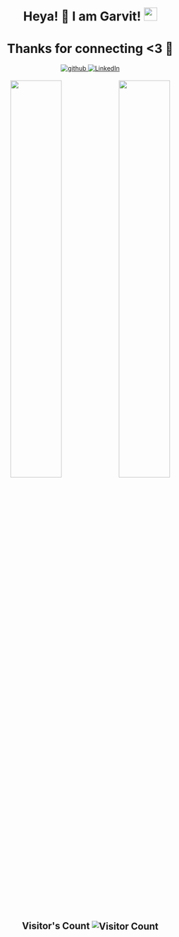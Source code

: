 ### <h1 align="center">Heya! 👋 I am  Garvit!  <img src="https://emoji.slack-edge.com/T0172CCPGUW/party-blob/d7253707fa13e9ee.gif" width="30"/></h1>
<h1 align="center">Thanks for connecting <3 🤝</h1>
<p align="center">
<a href="https://github.com/megarvit" target="_blank">
<img src=https://img.shields.io/badge/github-%2324292e.svg?&style=for-the-badge&logo=github&logoColor=white alt=github style="margin-bottom: 5px;" />
</a>
<a href="https://www.linkedin.com/in/garvit-jain-74856b246/" target="_main">
<img alt="LinkedIn" src="https://img.shields.io/badge/linkedin%20-%230077B5.svg?&style=for-the-badge&logo=linkedin&logoColor=white"/>
</a>
</p>
<div align="center">
  <img width="48%" src="https://github-readme-stats.vercel.app/api?username=megarvit&theme=highcontrast&show_icons=true" />
  <img width="48%" src="https://github-readme-streak-stats.herokuapp.com/?user=megarvit&theme=highcontrast&show_icons=true" />
</div>

<h2 align="center">Visitor's Count <img align="center" src="https://profile-counter.glitch.me/megarvit/count.svg" alt="Visitor Count" /></h2>

<!--
**megarvit/megarvit** is a ✨ _special_ ✨ repository because its `README.md` (this file) appears on your GitHub profile.
Here are some ideas to get you started:
- 🔭 I’m currently working on ...
- 🌱 I’m currently learning ...
- 👯 I’m looking to collaborate on ...
- 🤔 I’m looking for help with ...
- 💬 Ask me about ...
- 📫 How to reach me: ...
- 😄 Pronouns: ...
- ⚡ Fun fact: ...
-->
